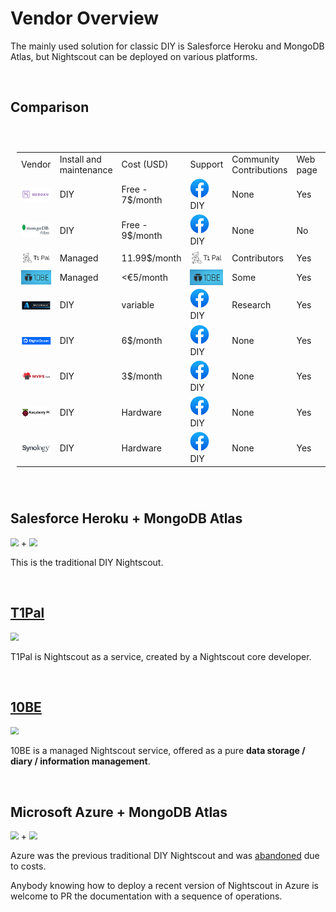 # Vendor Overview

The mainly used solution for classic DIY is Salesforce Heroku and MongoDB Atlas, but Nightscout can be deployed on various platforms.

</br>

## Comparison



<table style="padding:10px">
    <tr>
        <td>Vendor</td>
        <td>Install and</br>maintenance</td>
    	<td>Cost (USD)</td>
        <td>Support</td>
		<td>Community</br>Contributions</td>
        <td>Web page</td>
        <td>Database</td>
        <td>Complexity</td>
    </tr>
    <tr>
        <td><img src="./img/Heroku.png" align="center"></td>
        <td>DIY</td>
    	<td>Free -</br>7$/month</td>
        <td><img src="./img/Facebook.png"> DIY</td>
		<td>None</td>
        <td>Yes</td>
        <td>No</td>
        <td>Medium</td>
    </tr>
    <tr>
        <td><img src="./img/Atlas.png" align="center"></td>
        <td>DIY</td>
    	<td>Free -</br>9$/month</td>
        <td><img src="./img/Facebook.png"> DIY</td>
		<td>None</td>
        <td>No</td>
        <td>Yes</td>
        <td>Medium</td>
    </tr>
    <tr>
        <td><img src="./img/T1Pal.png" align="center"></td>
        <td>Managed</td>
    	<td>11.99$/month</td>
        <td><img src="./img/T1Pal.png" align="center"></td>
		<td>Contributors</td>
        <td>Yes</td>
        <td>Yes</td>
        <td>Low</td>
    </tr>
    <tr>
        <td><img src="./img/10BE.png" align="center"></td>
        <td>Managed</td>
    	<td>&lt;€5/month</td>
        <td><img src="./img/10BE.png" align="center"></td>
		<td>Some</td>
        <td>Yes</td>
        <td>Yes</td>
        <td>Low</td>
    </tr>
    <tr>
        <td><img src="./img/Azure.png" align="center"></td>
        <td>DIY</td>
    	<td>variable</td>
        <td><img src="./img/Facebook.png"> DIY</td>
		<td>Research</td>
        <td>Yes</td>
        <td>No</td>
        <td>High</td>
    </tr>
    <tr>
        <td><img src="./img/DO.png" align="center"></td>
        <td>DIY</td>
    	<td>6$/month</td>
        <td><img src="./img/Facebook.png"> DIY</td>
		<td>None</td>
        <td>Yes</td>
        <td>Yes</td>
        <td>High</td>
    </tr>
    <tr>
        <td><img src="./img/MVPS.png" align="center"></td>
        <td>DIY</td>
    	<td>3$/month</td>
        <td><img src="./img/Facebook.png"> DIY</td>
		<td>None</td>
        <td>Yes</td>
        <td>Yes</td>
        <td>High</td>
    </tr>
    <tr>
        <td><img src="./img/RPi.png" align="center"></td>
        <td>DIY</td>
    	<td>Hardware</td>
        <td><img src="./img/Facebook.png"> DIY</td>
		<td>None</td>
        <td>Yes</td>
        <td>Yes</td>
        <td>High</td>
    </tr>
    <tr>
        <td><img src="./img/Synology.png" align="center"></td>
        <td>DIY</td>
    	<td>Hardware</td>
        <td><img src="./img/Facebook.png"> DIY</td>
		<td>None</td>
        <td>Yes</td>
        <td>Yes</td>
        <td>High</td>
    </tr>
</table>



</br>

## Salesforce Heroku + MongoDB Atlas

<img src="../../vendors/img/Heroku.png" style="zoom:80%;" /> + <img src="../../vendors/img/Atlas.png" style="zoom:80%;" />

This is the traditional DIY Nightscout.

</br>

## [T1Pal](T1Pal/new_user)

<img src="../../vendors/img/T1Pal.png" style="zoom:80%;" />

T1Pal is Nightscout as a service, created by a Nightscout core developer.

</br>

## [10BE](10BE)

<img src="../../vendors/img/10BE.png" style="zoom:80%;" />

10BE is a managed Nightscout service, offered as a pure **data storage / diary / information management**.

</br>

## Microsoft Azure + MongoDB Atlas

<img src="../../vendors/img/Azure.png" style="zoom:80%;" /> + <img src="../../vendors/img/Atlas.png" style="zoom:80%;" />

Azure was the previous traditional DIY Nightscout and was [abandoned](https://github.com/nightscout/cgm-remote-monitor/issues/4798) due to costs.

Anybody knowing how to deploy a recent version of Nightscout in Azure is welcome to PR the documentation with a sequence of operations.

</br>

